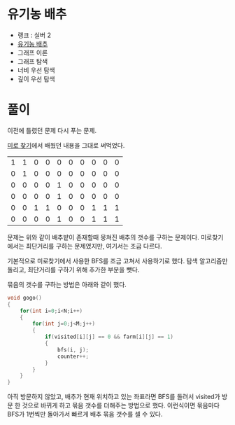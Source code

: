 # 유기농 배추

- 랭크 : 실버 2
- [유기농 배추](https://www.acmicpc.net/problem/1012)
- 그래프 이론
- 그래프 탐색
- 너비 우선 탐색
- 깊이 우선 탐색

# 풀이

이전에 틀렸던 문제 다시 푸는 문제.

[미로 찾기](https://www.acmicpc.net/problem/2178)에서 배웠던 내용을 그대로 써먹었다.

|||||||||||
:-----:|:-----:|:-----:|:-----:|:-----:|:-----:|:-----:|:-----:|:-----:|:-----:
1|1|0|0|0|0|0|0|0|0
0|1|0|0|0|0|0|0|0|0
0|0|0|0|1|0|0|0|0|0
0|0|0|0|1|0|0|0|0|0
0|0|1|1|0|0|0|1|1|1
0|0|0|0|1|0|0|1|1|1

문제는 위와 같이 배추밭이 존재할때 뭉쳐진 배추의 갯수를 구하는 문제이다. 미로찾기에서는 최단거리를 구하는 문제였지만, 여기서는 조금 다르다.

기본적으로 미로찾기에서 사용한 BFS를 조금 고쳐서 사용하기로 했다. 탐색 알고리즘만 돌리고, 최단거리를 구하기 위해 추가한 부분을 뺏다.

묶음의 갯수를 구하는 방법은 아래와 같이 했다.
```c++
void gogo()
{
    for(int i=0;i<N;i++)
    {
        for(int j=0;j<M;j++)
        {
            if(visited[i][j] == 0 && farm[i][j] == 1)
            {
                bfs(i, j);
                counter++;
            }
        }
    }
}
```
아직 방문하지 않았고, 배추가 현재 위치하고 있는 좌표라면 BFS를 돌려서 visited가 방문 한 것으로 바뀌게 하고 묶음 갯수를 더해주는 방법으로 했다. 이런식이면 묶음마다 BFS가 1번씩만 돌아가서 빠르게 배추 묶음 갯수를 셀 수 있다.